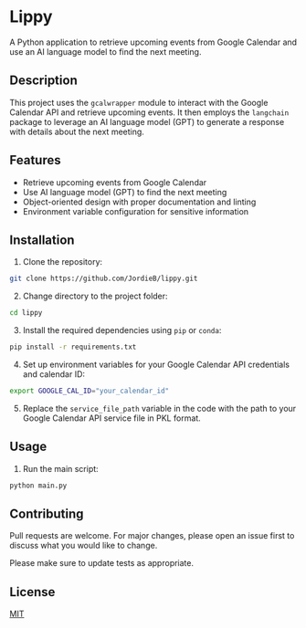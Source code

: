 # Lippy

A Python application to retrieve upcoming events from Google Calendar and use an AI language model to find the next meeting.

## Description

This project uses the `gcalwrapper` module to interact with the Google Calendar API and retrieve upcoming events. It then employs the `langchain` package to leverage an AI language model (GPT) to generate a response with details about the next meeting.

## Features

- Retrieve upcoming events from Google Calendar
- Use AI language model (GPT) to find the next meeting
- Object-oriented design with proper documentation and linting
- Environment variable configuration for sensitive information

## Installation

1. Clone the repository:
```bash
git clone https://github.com/JordieB/lippy.git
```
2. Change directory to the project folder:
```bash
cd lippy
```
3. Install the required dependencies using `pip` or `conda`:
```bash
pip install -r requirements.txt
```
4. Set up environment variables for your Google Calendar API credentials and calendar ID:
```bash
export GOOGLE_CAL_ID="your_calendar_id"
```
5. Replace the `service_file_path` variable in the code with the path to your Google Calendar API service file in PKL format.

## Usage

1. Run the main script:
```bash
python main.py
```

## Contributing

Pull requests are welcome. For major changes, please open an issue first to discuss what you would like to change.

Please make sure to update tests as appropriate.

## License

[MIT](https://choosealicense.com/licenses/mit/)
